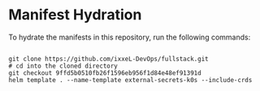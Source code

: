 
# Manifest Hydration

To hydrate the manifests in this repository, run the following commands:

```shell

git clone https://github.com/ixxeL-DevOps/fullstack.git
# cd into the cloned directory
git checkout 9ffd5b0510fb26f1596eb956f1d84e48ef91391d
helm template . --name-template external-secrets-k0s --include-crds
```